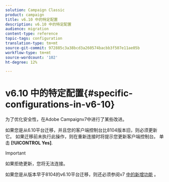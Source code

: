 ```yaml
---
solution: Campaign Classic
product: campaign
title: v6.10 中的特定配置
description: v6.10 中的特定配置
audience: migration
content-type: reference
topic-tags: configuration
translation-type: tm+mt
source-git-commit: 972885c3a38bcd3a260574bacbb3f507e11ae05b
workflow-type: tm+mt
source-wordcount: '102'
ht-degree: 12%

---
```



# v6.10 中的特定配置{#specific-configurations-in-v6-10}

为了优化安全性，在Adobe Campaignv7中进行了某些改进。

如果您是从6.10平台迁移，并且您的客户端控制台比8104版本旧，则必须更新它。 如果迁移前未执行此操作，则在重新连接时将提示您更新客户端控制台。 单击 **[!UICONTROL Yes]**.

>[!IMPORTANT]
>
>如果拒绝更新，您将无法连接。

如果您是从版本早于8104的v6.10平台迁移，则还必须参阅v7 [中的新增功能](../../migration/using/general-configurations.md#new-features-in-v7) 。
